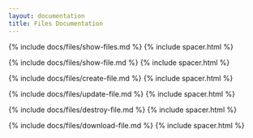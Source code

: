 ```yaml
---
layout: documentation
title: Files Documentation
---
```


{% include docs/files/show-files.md %}
{% include spacer.html %}

{% include docs/files/show-file.md %}
{% include spacer.html %}

{% include docs/files/create-file.md %}
{% include spacer.html %}

{% include docs/files/update-file.md %}
{% include spacer.html %}

{% include docs/files/destroy-file.md %}
{% include spacer.html %}

{% include docs/files/download-file.md %}
{% include spacer.html %}